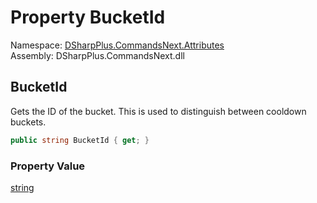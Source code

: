 # Property BucketId

Namespace: [DSharpPlus.CommandsNext.Attributes](DSharpPlus.CommandsNext.Attributes.md)  
Assembly: DSharpPlus.CommandsNext.dll

## <a id="DSharpPlus_CommandsNext_Attributes_CommandCooldownBucket_BucketId"></a>BucketId

Gets the ID of the bucket. This is used to distinguish between cooldown buckets.

```csharp
public string BucketId { get; }
```

### Property Value

[string](https://learn.microsoft.com/dotnet/api/system.string)


